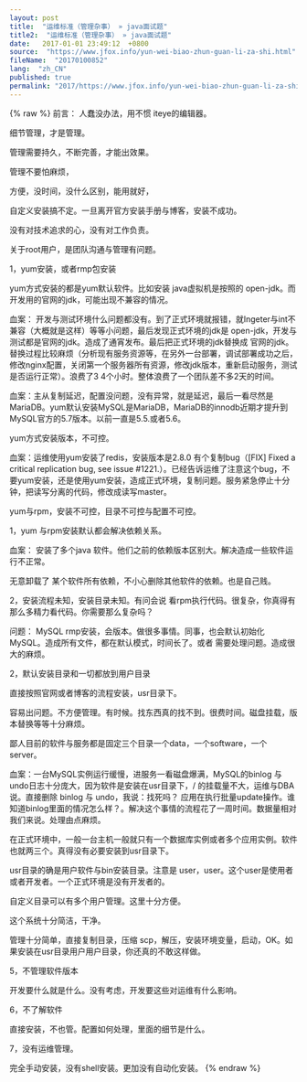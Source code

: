 ```yaml
---
layout: post
title:  "运维标准（管理杂事） » java面试题"
title2:  "运维标准（管理杂事） » java面试题"
date:   2017-01-01 23:49:12  +0800
source:  "https://www.jfox.info/yun-wei-biao-zhun-guan-li-za-shi.html"
fileName:  "20170100852"
lang:  "zh_CN"
published: true
permalink: "2017/https://www.jfox.info/yun-wei-biao-zhun-guan-li-za-shi.html"
---
```

{% raw %}
前言： 人蠢没办法，用不惯 iteye的编辑器。

细节管理，才是管理。

管理需要持久，不断完善，才能出效果。

管理不要怕麻烦，

 方便，没时间，没什么区别，能用就好，

 自定义安装搞不定。一旦离开官方安装手册与博客，安装不成功。

 没有对技术追求的心，没有对工作负责。

 关于root用户，是团队沟通与管理有问题。

1，yum安装，或者rmp包安装 

 yum方式安装的都是yum默认软件。比如安装 java虚拟机是按照的 open-jdk。而开发用的官网的jdk，可能出现不兼容的情况。

 血案： 开发与测试环境什么问题都没有。到了正式环境就报错，就Ingeter与int不兼容（大概就是这样）等等小问题，最后发现正式环境的jdk是 open-jdk，开发与测试都是官网的jdk。造成了通宵发布。最后把正式环境的jdk替换成 官网的jdk。替换过程比较麻烦（分析现有服务资源等，在另外一台部署，调试部署成功之后，修改nginx配置，关闭第一个服务器所有资源，修改jdk版本，重新启动服务，测试是否运行正常）。浪费了3 4个小时。整体浪费了一个团队差不多2天的时间。

 血案：主从复制延迟，配置没问题，没有异常，就是延迟，最后一看尽然是 MariaDB。yum默认安装MySQL是MariaDB，MariaDB的innodb近期才提升到MySQL官方的5.7版本。以前一直是5.5.或者5.6。

 yum方式安装版本，不可控。

 血案：运维使用yum安装了redis，安装版本是2.8.0 有个复制bug（[FIX] Fixed a critical replication bug, see issue #1221.）。已经告诉运维了注意这个bug，不要yum安装，还是使用yum安装，造成正式环境，复制问题。服务紧急停止十分钟，把读写分离的代码，修改成读写master。

 yum与rpm，安装不可控，目录不可控与配置不可控。

 1，yum 与rpm安装默认都会解决依赖关系。

 血案： 安装了多个java 软件。他们之前的依赖版本区别大。解决造成一些软件运行不正常。

 无意卸载了 某个软件所有依赖，不小心删除其他软件的依赖。也是自己贱。

 2，安装流程未知，安装目录未知。有问会说 看rpm执行代码。很复杂，你真得有那么多精力看代码。你需要那么复杂吗？

 问题： MySQL rmp安装，会版本。做很多事情。同事，也会默认初始化MySQL。造成所有文件，都在默认模式，时间长了。或者 需要处理问题。造成很大的麻烦。

2，默认安装目录和一切都放到用户目录

 直接按照官网或者博客的流程安装，usr目录下。

 容易出问题。不方便管理。有时候。找东西真的找不到。很费时间。磁盘挂载，版本替换等等十分麻烦。

 鄙人目前的软件与服务都是固定三个目录一个data，一个software，一个server。

 血案：一台MySQL实例运行缓慢，进服务一看磁盘爆满，MySQL的binlog 与 undo日志十分庞大，因为软件是安装在usr目录下，/ 的挂载量不大，运维与DBA说。直接删除 binlog 与 undo，我说：找死吗？ 应用在执行批量update操作。谁知道binlog里面的情况怎么样？。解决这个事情的流程花了一周时间。数据量相对我们来说。处理由点麻烦。

 在正式环境中，一般一台主机一般就只有一个数据库实例或者多个应用实例。软件也就两三个。真得没有必要安装到usr目录下。

 usr目录的确是用户软件与bin安装目录。注意是 user，user。这个user是使用者或者开发者。一个正式环境是没有开发者的。

 自定义目录可以有多个用户管理。这里十分方便。

 这个系统十分简洁，干净。

 管理十分简单，直接复制目录，压缩 scp，解压，安装环境变量，启动，OK。如果安装在usr目录用户用户目录，你还真的不敢这样做。 

5，不管理软件版本

 开发要什么就是什么。没有考虑，开发要这些对运维有什么影响。

6，不了解软件

 直接安装，不也管。配置如何处理，里面的细节是什么。

7，没有运维管理。

 完全手动安装，没有shell安装。更加没有自动化安装。
{% endraw %}